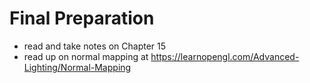 # Final Preparation

- read and take notes on Chapter 15
- read up on normal mapping at
<https://learnopengl.com/Advanced-Lighting/Normal-Mapping>
